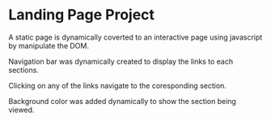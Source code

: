 # Landing Page Project

A static page is dynamically coverted to an interactive page using javascript by manipulate the DOM. 

Navigation bar was dynamically created to display the links to each sections.

Clicking on any of the links navigate to the coresponding section.  

Background color was added dynamically to show the section being viewed.





